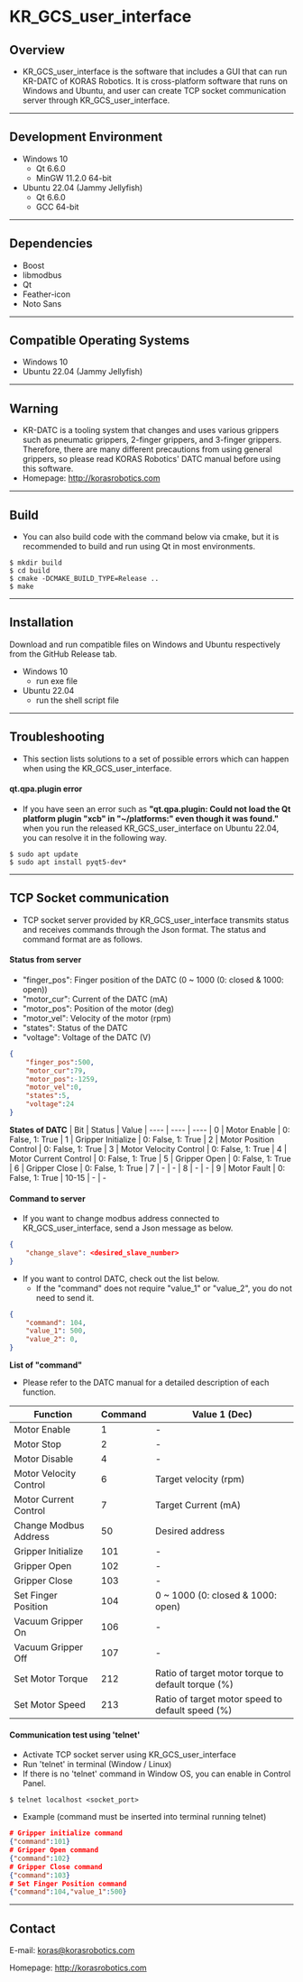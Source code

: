 # KR_GCS_user_interface

## Overview
- KR_GCS_user_interface is the software that includes a GUI that can run KR-DATC of KORAS Robotics. It is cross-platform software that runs on Windows and Ubuntu, and user can create TCP socket communication server through KR_GCS_user_interface.

---
## Development Environment
- Windows 10
    - Qt 6.6.0
    - MinGW 11.2.0 64-bit
- Ubuntu 22.04 (Jammy Jellyfish)
    - Qt 6.6.0
    - GCC 64-bit

---
## Dependencies
- Boost
- libmodbus
- Qt
- Feather-icon
- Noto Sans

---
## Compatible Operating Systems
- Windows 10
- Ubuntu 22.04 (Jammy Jellyfish)

---
## Warning
- KR-DATC is a tooling system that changes and uses various grippers such as pneumatic grippers, 2-finger grippers, and 3-finger grippers. Therefore, there are many different precautions from using general grippers, so please read KORAS Robotics' DATC manual before using this software.
- Homepage: http://korasrobotics.com

---
## Build
- You can also build code with the command below via cmake, but it is recommended to build and run using Qt in most environments.
```shell
$ mkdir build
$ cd build
$ cmake -DCMAKE_BUILD_TYPE=Release ..
$ make
```

---
## Installation
Download and run compatible files on Windows and Ubuntu respectively from the GitHub Release tab.
- Windows 10
    - run exe file
- Ubuntu 22.04
    - run the shell script file

---
## Troubleshooting
- This section lists solutions to a set of possible errors which can happen when using the KR_GCS_user_interface.
#### qt.qpa.plugin error
- If you have seen an error such as **"qt.qpa.plugin: Could not load the Qt platform plugin "xcb" in "~/platforms:" even though it was found."** when you run the released KR_GCS_user_interface on Ubuntu 22.04, you can resolve it in the following way.
```shell
$ sudo apt update
$ sudo apt install pyqt5-dev*
```

---
## TCP Socket communication
- TCP socket server provided by KR_GCS_user_interface transmits status and receives commands through the Json format. The status and command format are as follows.

#### Status from server
- "finger_pos": Finger position of the DATC (0 ~ 1000 (0: closed & 1000: open))
- "motor_cur": Current of the DATC (mA)
- "motor_pos": Position of the motor (deg)
- "motor_vel": Velocity of the motor (rpm)
- "states": Status of the DATC
- "voltage": Voltage of the DATC (V)

```json
{
    "finger_pos":500,
    "motor_cur":79,
    "motor_pos":-1259,
    "motor_vel":0,
    "states":5,
    "voltage":24
}
```

**States of DATC**
| Bit   | Status                 | Value
| ----  | ----                   | ----
| 0     | Motor Enable           | 0: False, 1: True
| 1     | Gripper Initialize     | 0: False, 1: True
| 2     | Motor Position Control | 0: False, 1: True
| 3     | Motor Velocity Control | 0: False, 1: True
| 4     | Motor Current Control  | 0: False, 1: True
| 5     | Gripper Open           | 0: False, 1: True
| 6     | Gripper Close          | 0: False, 1: True
| 7     | -                      | -
| 8     | -                      | -
| 9     | Motor Fault            | 0: False, 1: True
| 10-15 | -                      | -

#### Command to server
- If you want to change modbus address connected to KR_GCS_user_interface, send a Json message as below.
```json
{
    "change_slave": <desired_slave_number>
}
```

- If you want to control DATC, check out the list below.
    - If the "command" does not require "value_1" or "value_2", you do not need to send it.

```json
{
    "command": 104,
    "value_1": 500,
    "value_2": 0,
}
```

**List of "command"**
- Please refer to the DATC manual for a detailed description of each function.

| Function               | Command | Value 1 (Dec)
| ----                   | ----    | ----
| Motor Enable           | 1       | -
| Motor Stop             | 2       | -
| Motor Disable          | 4       | -
| Motor Velocity Control | 6       | Target velocity (rpm)
| Motor Current Control  | 7       | Target Current (mA)
| Change Modbus Address  | 50      | Desired address
| Gripper Initialize     | 101     | -
| Gripper Open           | 102     | -
| Gripper Close          | 103     | -
| Set Finger Position    | 104     | 0 ~ 1000 (0: closed & 1000: open)
| Vacuum Gripper On      | 106     | -
| Vacuum Gripper Off     | 107     | -
| Set Motor Torque       | 212     | Ratio of target motor torque to default torque (%)
| Set Motor Speed        | 213     | Ratio of target motor speed to default speed (%)

#### Communication test using 'telnet'
- Activate TCP socket server using KR_GCS_user_interface
- Run 'telnet' in terminal (Window / Linux)
- If there is no 'telnet' command in Window OS, you can enable in Control Panel.
```shell
$ telnet localhost <socket_port>
```
- Example (command must be inserted into terminal running telnet)
```json
# Gripper initialize command
{"command":101}
# Gripper Open command
{"command":102}
# Gripper Close command
{"command":103}
# Set Finger Position command
{"command":104,"value_1":500}
```

---
## Contact
E-mail: koras@korasrobotics.com

Homepage: http://korasrobotics.com